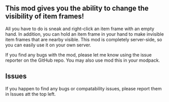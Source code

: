 ## This mod gives you the ability to change the visibility of item frames!

All you have to do is sneak and right-click an item frame with an empty hand.
In addition, you can hold an item frame in your hand to make invisible item frames that are nearby visible.
This mod is completely server-side, so you can easily use it on your own server.

If you find any bugs with the mod, please let me know using the issue reporter on the GitHub repo.
You may also use mod this in your modpack.

## Issues
If you happen to find any bugs or compatability issues, please
report them in Issues att the top left.

